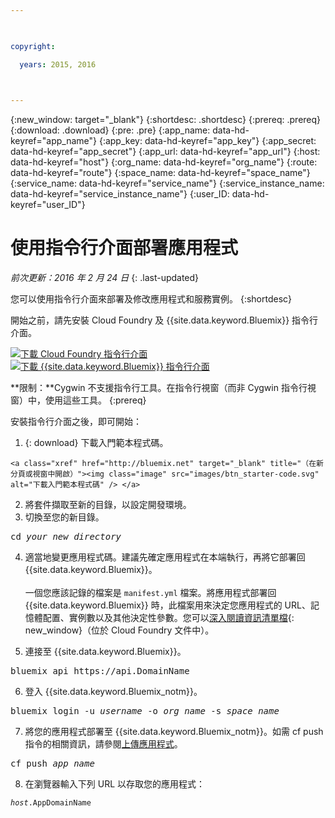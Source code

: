 ```yaml
---

 

copyright:

  years: 2015, 2016

 

---
```


{:new_window: target="_blank"}
{:shortdesc: .shortdesc}
{:prereq: .prereq}
{:download: .download}
{:pre: .pre}
{:app_name: data-hd-keyref="app_name"}
{:app_key: data-hd-keyref="app_key"}
{:app_secret: data-hd-keyref="app_secret"}
{:app_url: data-hd-keyref="app_url"}
{:host: data-hd-keyref="host"}
{:org_name: data-hd-keyref="org_name"}
{:route: data-hd-keyref="route"}
{:space_name: data-hd-keyref="space_name"}
{:service_name: data-hd-keyref="service_name"}
{:service_instance_name: data-hd-keyref="service_instance_name"}
{:user_ID: data-hd-keyref="user_ID"}

# 使用指令行介面部署應用程式
*前次更新：2016 年 2 月 24 日*
{: .last-updated}

您可以使用指令行介面來部署及修改應用程式和服務實例。
{:shortdesc}

開始之前，請先安裝 Cloud Foundry 及 {{site.data.keyword.Bluemix}} 指令行介面。

<p>
<a class="xref" href="https://github.com/cloudfoundry/cli/releases" target="_blank" title="（在新分頁或視窗中開啟）"><img class="image" src="images/btn_cf_commandline.svg" alt="下載 Cloud Foundry 指令行介面" /></a>  <a class="xref" href="http://clis.ng.bluemix.net/ui/home.html" target="_blank" title="（在新分頁或視窗中開啟）"><img class="image" src="images/btn_bx_commandline.svg" alt="下載 {{site.data.keyword.Bluemix}} 指令行介面" /></a>
</p>

**限制：**Cygwin 不支援指令行工具。在指令行視窗（而非 Cygwin 指令行視窗）中，使用這些工具。
{:prereq}

安裝指令行介面之後，即可開始：

  1. {: download} 下載入門範本程式碼。 
      
    <a class="xref" href="http://bluemix.net" target="_blank" title="（在新分頁或視窗中開啟）"><img class="image" src="images/btn_starter-code.svg" alt="下載入門範本程式碼" /> </a>

  
  2. 將套件擷取至新的目錄，以設定開發環境。
  3. 切換至您的新目錄。
  
  <pre class="pre">cd <var class="keyword varname">your_new_directory</var></pre>
  
   4.  適當地變更應用程式碼。建議先確定應用程式在本端執行，再將它部署回 {{site.data.keyword.Bluemix}}。<br><br>一個您應該記錄的檔案是 `manifest.yml` 檔案。將應用程式部署回 {{site.data.keyword.Bluemix}} 時，此檔案用來決定您應用程式的 URL、記憶體配置、實例數以及其他決定性參數。您可以[深入閱讀資訊清單檔](https://docs.cloudfoundry.org/devguide/deploy-apps/manifest.html){: new_window}（位於 Cloud Foundry 文件中）。
  
  5. 連接至 {{site.data.keyword.Bluemix}}。
  
  <pre class="pre">bluemix api https://api.<span class="keyword" data-hd-keyref="DomainName">DomainName</span></pre>
  
  6. 登入 {{site.data.keyword.Bluemix_notm}}。
 
  <pre class="pre">bluemix login -u <var class="keyword varname" data-hd-keyref="user_ID">username</var> -o <var class="keyword varname" data-hd-keyref="org_name">org_name</var> -s <var class="keyword varname" data-hd-keyref="space_name">space_name</var></pre>
  
  7. 將您的應用程式部署至 {{site.data.keyword.Bluemix_notm}}。如需 cf push 指令的相關資訊，請參閱[上傳應用程式](/docs/starters/upload_app.html)。
  
  <pre class="pre">cf push <var class="keyword varname" data-hd-keyref="app_name">app_name</var></pre>
  
  8. 在瀏覽器輸入下列 URL 以存取您的應用程式：

  
  <pre class="codeblock"><code><var class="keyword varname" data-hd-keyref="host">host</var>.<span class="keyword" data-hd-keyref="APPDomain">AppDomainName</span></code></pre>
